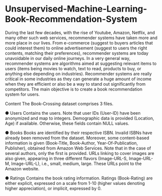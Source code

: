 # Unsupervised-Machine-Learning-Book-Recommendation-System


During the last few decades, with the rise of Youtube, Amazon, Netflix, and many other such
web services, recommender systems have taken more and more place in our lives. From
e-commerce (suggest to buyers articles that could interest them) to online advertisement
(suggest to users the right contents, matching their preferences), recommender systems are
today unavoidable in our daily online journeys.
In a very general way, recommender systems are algorithms aimed at suggesting relevant
items to users (items being movies to watch, text to read, products to buy, or anything else
depending on industries).
Recommender systems are really critical in some industries as they can generate a huge
amount of income when they are efficient or also be a way to stand out significantly from
competitors. The main objective is to create a book recommendation system for users.



Content
The Book-Crossing dataset comprises 3 files.

● Users
Contains the users. Note that user IDs (User-ID) have been anonymized and map to
integers. Demographic data is provided (Location, Age) if available. Otherwise, these
fields contain NULL values.

● Books
Books are identified by their respective ISBN. Invalid ISBNs have already been removed
from the dataset. Moreover, some content-based information is given (Book-Title,
Book-Author, Year-Of-Publication, Publisher), obtained from Amazon Web
Services. Note that in the case of several authors, only the first is provided. URLs linking
to cover images are also given, appearing in three different flavors (Image-URL-S,
Image-URL-M, Image-URL-L), i.e., small, medium, large. These URLs point to the
Amazon website.

● Ratings
Contains the book rating information. Ratings (Book-Rating) are either explicit,
expressed on a scale from 1-10 (higher values denoting higher appreciation), or implicit,
expressed by 0.
